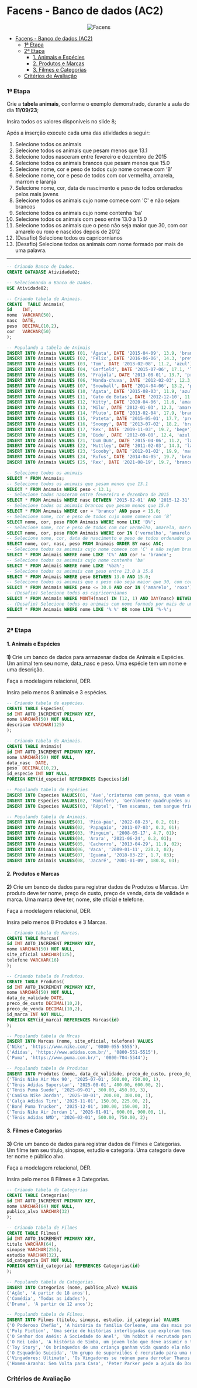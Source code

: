 # Facens - Banco de dados (AC2)

<div align="center">
	
![Facens](https://mlogu6g7z5ex.i.optimole.com/cb:RF8R~518a6/w:500/h:159/q:90/ig:avif/https://facens.br/wp-content/uploads/2021/03/logo-f-b.png)

</div>

- [Facens - Banco de dados (AC2)](#facens---banco-de-dados-ac2)
    - [1ª Etapa](#1ª-etapa)
    - [2ª Etapa](#2ª-etapa)
      - [1. Animais e Espécies](#1-animais-e-espécies)
      - [2. Produtos e Marcas](#2-produtos-e-marcas)
      - [3. Filmes e Categorias](#3-filmes-e-categorias)
    - [Critérios de Avaliação](#critérios-de-avaliação)


### 1ª Etapa

Crie a **tabela animais**, conforme o exemplo demonstrado, durante a aula do dia **11/09/23**;

Insira todos os valores disponíveis no slide 8;

Após a inserção execute cada uma das atividades a seguir:

1. Selecione todos os animais
2. Selecione todos os animais que pesam menos que 13.1
3. Selecione todos nasceram entre fevereiro e dezembro de 2015
4. Selecione todos os animais brancos que pesam menos que 15.0
5. Selecione nome, cor e peso de todos cujo nome comece com ’B’
6. Selecione nome, cor e peso de todos com cor vermelha, amarela, marrom e laranja
7. Selecione nome, cor, data de nascimento e peso de todos ordenados pelos mais jovens
8. Selecione todos os animais cujo nome comece com 'C' e não sejam brancos
9. Selecione todos os animais cujo nome contenha 'ba'
10. Selecione todos os animais com peso entre 13.0 à 15.0
11. Selecione todos os animais que o peso não seja maior que 30, com cor amarelo ou roxo e nascidos depois de 2012
12. (Desafio) Selecione todos os capricornianos
13. (Desafio) Selecione todos os animais com nome formado por mais de uma palavra.

<hr>

```SQL
-- Criando Banco de Dados.
CREATE DATABASE Atividade02;

-- Selecionando o Banco de Dados.
USE Atividade02;

-- Criando tabela de Animais.
CREATE  TABLE Animais(
id    INT, 
nome  VARCHAR(50),
nasc  DATE, 
peso  DECIMAL(10,2),
cor   VARCHAR(50)
);

-- Populando a tabela de Animais
INSERT INTO Animais VALUES (01, 'Ágata', DATE '2015-04-09', 13.9, 'branco');
INSERT INTO Animais VALUES (02, 'Félix', DATE '2016-06-06', 14.3, 'preto');
INSERT INTO Animais VALUES (03, 'Tom', DATE '2013-02-08', 11.2, 'azul');
INSERT INTO Animais VALUES (04, 'Garfield', DATE '2015-07-06', 17.1, 'laranja');
INSERT INTO Animais VALUES (05, 'Frajola', DATE '2013-08-01', 13.7, 'preto');
INSERT INTO Animais VALUES (06, 'Manda-chuva', DATE '2012-02-03', 12.3, 'amarelo');
INSERT INTO Animais VALUES (07, 'Snowball', DATE '2014-04-06', 13.2, 'preto');
INSERT INTO Animais VALUES (10, 'Agata', DATE '2015-08-03', 11.9, 'azul');
INSERT INTO Animais VALUES (11, 'Gato de Botas', DATE '2012-12-10', 11.6, 'amarelo');
INSERT INTO Animais VALUES (12, 'Kitty', DATE '2020-04-06', 11.6, 'amarelo');
INSERT INTO Animais VALUES (13, 'Milu', DATE '2012-01-03', 12.3, 'amarelo');
INSERT INTO Animais VALUES (14, 'Pluto', DATE '2013-02-04', 17.9, 'branco');
INSERT INTO Animais VALUES (15, 'Pateta', DATE '2015-05-01', 17.7, 'preto');
INSERT INTO Animais VALUES (16, 'Snoopy', DATE '2013-07-02', 18.2, 'branco');
INSERT INTO Animais VALUES (17, 'Rex', DATE '2019-11-03', 19.7, 'bege');
INSERT INTO Animais VALUES (20, 'Bidu', DATE '2012-09-08', 12.4, 'azul');
INSERT INTO Animais VALUES (21, 'Dum Dum', DATE '2015-04-06', 11.2, 'laranja');
INSERT INTO Animais VALUES (22, 'Muttley', DATE '2011-02-03', 14.3, 'laranja');
INSERT INTO Animais VALUES (23, 'Scooby', DATE '2012-01-02', 19.9, 'marrom');
INSERT INTO Animais VALUES (24, 'Rufus', DATE '2014-04-05', 19.7, 'branco');
INSERT INTO Animais VALUES (25, 'Rex', DATE '2021-08-19', 19.7, 'branco');

-- Selecione todos os animais
SELECT * FROM Animais;
-- Selecione todos os animais que pesam menos que 13.1
SELECT * FROM Animais WHERE peso < 13.1;
-- Selecione todos nasceram entre fevereiro e dezembro de 2015
SELECT * FROM Animais WHERE nasc BETWEEN '2015-02-01' AND '2015-12-31';
-- Selecione todos os animais brancos que pesam menos que 15.0
SELECT * FROM Animais WHERE cor = 'branco' AND peso < 15.0;
-- Selecione nome, cor e peso de todos cujo nome comece com ’B’
SELECT nome, cor, peso FROM Animais WHERE nome LIKE 'B%';
-- Selecione nome, cor e peso de todos com cor vermelha, amarela, marrom e laranja
SELECT nome, cor, peso FROM Animais WHERE cor IN ('vermelho', 'amarelo', 'marrom', 'laranja');
-- Selecione nome, cor, data de nascimento e peso de todos ordenados pelos mais jovens
SELECT nome, cor, nasc, peso FROM Animais ORDER BY nasc ASC;
-- Selecione todos os animais cujo nome comece com 'C' e não sejam brancos
SELECT * FROM Animais WHERE nome LIKE 'C%' AND cor != 'branco';
-- Selecione todos os animais cujo nome contenha 'ba'
SELECT * FROM Animais WHERE nome LIKE '%ba%';
-- Selecione todos os animais com peso entre 13.0 à 15.0
SELECT * FROM Animais WHERE peso BETWEEN 13.0 AND 15.0;
-- Selecione todos os animais que o peso não seja maior que 30, com cor amarelo ou roxo e nascidos depois de 2012
SELECT * FROM Animais WHERE peso <= 30.0 AND cor IN ('amarelo', 'roxo') AND nasc > '2012-01-01';
-- (Desafio) Selecione todos os capricornianos
SELECT * FROM Animais WHERE MONTH(nasc) IN (12, 1) AND DAY(nasc) BETWEEN 22 AND 19;
-- (Desafio) Selecione todos os animais com nome formado por mais de uma palavra.
SELECT * FROM Animais WHERE nome LIKE '% %' OR nome LIKE '%-%';
```
<hr>

### 2ª Etapa

#### 1. Animais e Espécies

**1)** Crie um banco de dados para armazenar dados de Animais e Espécies. Um animal tem seu nome, data_nasc e peso. Uma espécie tem um nome e uma descrição.

Faça a modelagem relacional, DER.

Insira pelo menos 8 animais e 3 espécies.

```SQL
-- Criando tabela de espécies.
CREATE TABLE Especies(
id INT AUTO_INCREMENT PRIMARY KEY,
nome VARCHAR(50) NOT NULL,
descricao VARCHAR(125)
);

-- Criando tabela de Animais.
CREATE TABLE Animais(
id INT AUTO_INCREMENT PRIMARY KEY, 
nome VARCHAR(50) NOT NULL,
data_nasc  DATE, 
peso  DECIMAL(10,2),
id_especie INT NOT NULL,
FOREIGN KEY(id_especie) REFERENCES Especies(id)

-- Populando tabela de Espécies
INSERT INTO Especies VALUES(01, 'Ave','criaturas com penas, que voam e botam ovos.');
INSERT INTO Especies VALUES(02, 'Mamifero', 'Geralmente quadrupedes ou bipedes...');
INSERT INTO Especies VALUES(03, 'Réptel', 'Tem escamas, tem sangue frio, estranhamente fofo??');

-- Populando tabela de Animais.
INSERT INTO Animais VALUES(01, 'Pica-pau', '2022-08-23', 0.2, 01);
INSERT INTO Animais VALUES(02, 'Papagaio', '2011-07-03', 0.3, 01);
INSERT INTO Animais VALUES(03, 'Pinguim', '2008-05-17', 4.7, 01);
INSERT INTO Animais VALUES(04, 'Arara', '2021-06-24', 0.2, 01);
INSERT INTO Animais VALUES(05, 'Cachorro', '2013-04-29', 11.9, 02);
INSERT INTO Animais VALUES(06, 'Vaca', '2009-01-11', 220.3, 02);
INSERT INTO Animais VALUES(07, 'Iguana', '2018-03-22', 1.7, 03);
INSERT INTO Animais VALUES(08, 'Jacaré', '2001-01-09', 180.8, 03);
```

#### 2. Produtos e Marcas

**2)** Crie um banco de dados para registrar dados de Produtos e Marcas. Um produto deve ter nome, preço de custo, preço de venda, data de validade e marca. Uma marca deve ter, nome, site oficial e telefone.

Faça a modelagem relacional, DER.

Insira pelo menos 8 Produtos e 3 Marcas.

```SQL
-- Criando tabela de Marcas.
CREATE TABLE Marcas(
id INT AUTO_INCREMENT PRIMARY KEY,
nome VARCHAR(50) NOT NULL,
site_oficial VARCHAR(125),
telefone VARCHAR(16)
);

-- Criando tabela de Produtos.
CREATE TABLE Produtos(
id INT AUTO_INCREMENT PRIMARY KEY, 
nome VARCHAR(50) NOT NULL,
data_de_validade DATE, 
preco_de_custo DECIMAL(10,2),
preco_de_venda DECIMAL(10,2),
id_marca INT NOT NULL,
FOREIGN KEY(id_marca) REFERENCES Marcas(id)
);

-- Populando tabela de Mrcas
INSERT INTO Marcas (nome, site_oficial, telefone) VALUES
('Nike', 'https://www.nike.com/', '0800-055-5555'),
('Adidas', 'https://www.adidas.com.br/', '0800-551-5515'),
('Puma', 'https://www.puma.com.br/', '0800-704-5544');

-- Populando tabela de Produtos
INSERT INTO Produtos (nome, data_de_validade, preco_de_custo, preco_de_venda, id_marca) VALUES
('Tênis Nike Air Max 90', '2025-07-01', 500.00, 750.00, 1),
('Tênis Adidas Superstar', '2025-08-01', 400.00, 600.00, 2),
('Tênis Puma Suede', '2025-09-01', 300.00, 450.00, 3),
('Camisa Nike Jordan', '2025-10-01', 200.00, 300.00, 1),
('Calça Adidas Tiro', '2025-11-01', 150.00, 225.00, 2),
('Boné Puma Trucker', '2025-12-01', 100.00, 150.00, 3),
('Tenis Nike Air Jordan 1', '2026-01-01', 600.00, 900.00, 1),
('Tênis Adidas NMD', '2026-02-01', 500.00, 750.00, 2);
```

#### 3. Filmes e Categorias

**3)** Crie um banco de dados para registrar dados de Filmes e Categorias. Um filme tem seu título, sinopse, estudio e categoria. Uma categoria deve ter nome e público alvo.

Faça a modelagem relacional, DER.

Insira pelo menos 8 Filmes e 3 Categorias.

```SQL
-- Criando tabela de Categorias
CREATE TABLE Categorias(
id INT AUTO_INCREMENT PRIMARY KEY,
nome VARCHAR(64) NOT NULL,
publico_alvo VARCHAR(32)
);

-- Criando tabela de Filmes
CREATE TABLE Filmes(
id INT AUTO_INCREMENT PRIMARY KEY,
titulo VARCHAR(64),
sinopse VARCHAR(255),
estudio VARCHAR(32),
id_categoria INT NOT NULL,
FOREIGN KEY(id_categoria) REFERENCES Categorias(id)
);

-- Populando tabela de Categorias.
INSERT INTO Categorias (nome, publico_alvo) VALUES
('Ação', 'A partir de 18 anos'),
('Comédia', 'Todas as idades'),
('Drama', 'A partir de 12 anos');

-- Populando tabela de Filmes.
INSERT INTO Filmes (titulo, sinopse, estudio, id_categoria) VALUES
('O Poderoso Chefão', 'A história da família Corleone, uma das mais poderosas famílias da máfia italiana em Nova York.', 'Paramount Pictures', 1),
('Pulp Fiction', 'Uma série de histórias interligadas que exploram temas de violência, moralidade e redenção.', 'Miramax Films', 1),
('O Senhor dos Anéis: A Sociedade do Anel', 'Um hobbit é recrutado para uma jornada épica para destruir o Um Anel, uma poderosa joia que ameaça a Terra-média.', 'Warner Bros. Pictures', 1),
('O Rei Leão', 'A história de Simba, um jovem leão que deve assumir o trono de seu pai, Mufasa.', 'Walt Disney Pictures', 2),
('Toy Story', 'Os brinquedos de uma criança ganham vida quando ela não está por perto.', 'Pixar Animation Studios', 2),
('O Esquadrão Suicida', 'Um grupo de supervilões é recrutado para uma missão suicida.', 'Warner Bros. Pictures', 1),
('Vingadores: Ultimato', 'Os Vingadores se reúnem para derrotar Thanos e restaurar a paz no universo.', 'Marvel Studios', 1),
('Homem-Aranha: Sem Volta para Casa', 'Peter Parker pede a ajuda do Doutor Estranho para apagar a memória de todos sobre sua identidade secreta.', 'Sony Pictures', 1);
```

### Critérios de Avaliação
